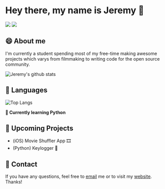 # Hey there, my name is Jeremy 👋

![](https://github.com/jeremygautama/jeremygautama/blob/master/thisisjeremypage.jpg?raw=true)
![](https://komarev.com/ghpvc/?username=jeremygautama&color=red)

## 😄 About me
I'm currently a student spending most of my free-time making awesome projects which varys from filmmaking to writing code for the open source community. 

![Jeremy's github stats](https://github-readme-stats.vercel.app/api?username=jeremygautama&show_icons=true)

## 🙊 Languages
![Top Langs](https://github-readme-stats.vercel.app/api/top-langs/?username=jeremygautama)

**🌱 Currently learning Python**

## 🤘 Upcoming Projects
- (iOS) Movie Shuffler App 🎞
- (Python) Keylogger 🔐

## 🥨 Contact
If you have any questions, feel free to [email](mailto:mail.jeremygautama@gmail.com) me or to visit my [website](https://jeremygautama.github.io). Thanks!


